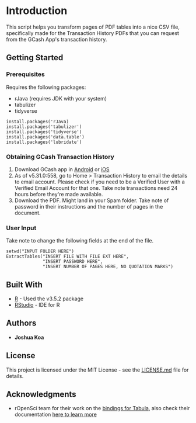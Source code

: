 # Introduction

This script helps you transform pages of PDF tables into a nice CSV file, specifically made for the Transaction History PDFs that you can request from the GCash App's transaction history.

## Getting Started

### Prerequisites

Requires the following packages:
* rJava (requires JDK with your system)
* tabulizer
* tidyverse

```
install.packages('rJava)
install.packages('tabulizer')
install.packages('tidyverse')
install.packages('data.table')
install.packages('lubridate')
```

### Obtaining GCash Transaction History
1. Download GCash app in [Android](https://play.google.com/store/apps/details?id=com.globe.gcash.android&hl=en) or [iOS](https://itunes.apple.com/ph/app/gcash/id520020791?mt=8)
2. As of v5.31.0:558, go to Home > Transaction History to email the details to email account. Please check if you need to be a Verified User with a Verified Email Account for that one. Take note transactions need 24 hours before they're made available.
3. Download the PDF. Might land in your Spam folder. Take note of password in their instructions and the number of pages in the document.

### User Input

Take note to change the following fields at the end of the file.

```
setwd("INPUT FOLDER HERE")
ExtractTables("INSERT FILE WITH FILE EXT HERE",
              "INSERT PASSWORD HERE",
              "INSERT NUMBER OF PAGES HERE, NO QUOTATION MARKS")
```

## Built With

* [R](https://www.r-project.org/) - Used the v3.5.2 package
* [RStudio](https://www.rstudio.com/) - IDE for R

## Authors

* **Joshua Koa**

## License

This project is licensed under the MIT License - see the [LICENSE.md](https://github.com/joshuactk/GCash-Transaction-History-Extraction/blob/master/LICENSE.txt) file for details.

## Acknowledgments

* rOpenSci team for their work on the [bindings for Tabula](https://github.com/ropensci/tabulizer/), also check their documentation [here to learn more](https://cran.r-project.org/web/packages/tabulizer/tabulizer.pdf)
